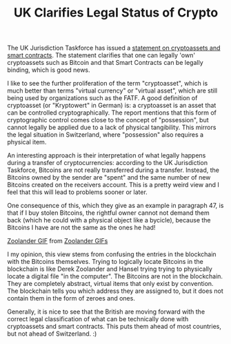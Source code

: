﻿---
layout: post
title: UK Clarifies Legal Status of Crypto
description: 
---
The UK Jurisdiction Taskforce has issued a [statement on cryptoassets and smart contracts](https://35z8e83m1ih83drye280o9d1-wpengine.netdna-ssl.com/wp-content/uploads/2019/11/6.6056_JO_Cryptocurrencies_Statement_FINAL_WEB_111119-1.pdf). The statement clarifies that one can legally 'own' cryptoassets such as Bitcoin and that Smart Contracts can be legally binding, which is good news.

I like to see the further proliferation of the term "cryptoasset", which is much better than terms "virtual currency" or "virtual asset", which are still being used by organizations such as the FATF. A good definition of cryptoasset (or "Kryptowert" in German) is: a cryptoasset is an asset that can be controlled cryptographically. The report mentions that this form of cryptographic control comes close to the concept of "possession", but cannot legally be applied due to a lack of physical tangibility. This mirrors the legal situation in Switzerland, where "possession" also requires a physical item.

An interesting approach is their interpretation of what legally happens during a transfer of cryptocurrencies: according to the UK Jurisdiction Taskforce, Bitcoins are not really transferred during a transfer. Instead, the Bitcoins owned by the sender are "spent" and the same number of new Bitcoins created on the receivers account. This is a pretty weird view and I feel that this will lead to problems sooner or later.

One consequence of this, which they give as an example in paragraph 47, is that if I buy stolen Bitcoins, the rightful owner cannot not demand them back (which he could with a physical object like a bycicle), because the Bitcoins I have are not the same as the ones he had!

<div class="tenor-gif-embed" data-postid="4622061" data-share-method="host" data-width="100%" data-aspect-ratio="1.7785714285714287"><a href="https://tenor.com/view/zoolander-gif-4622061">Zoolander GIF</a> from <a href="https://tenor.com/search/zoolander-gifs">Zoolander GIFs</a></div><script type="text/javascript" async src="https://tenor.com/embed.js"></script>

I my opinion, this view stems from confusing the entries in the blockchain with the Bitcoins themselves. Trying to logically locate Bitcoins in the blockchain is like Derek Zoolander and Hansel trying trying to physically locate a digital file "in the computer". The Bitcoins are not in the blockchain. They are completely abstract, virtual items that only exist by convention. The blockchain tells you which address they are assigned to, but it does not contain them in the form of zeroes and ones.

Generally, it is nice to see that the British are moving forward with the correct legal classification of what can be technically done with cryptoassets and smart contracts. This puts them ahead of most countries, but not ahead of Switzerland. :)